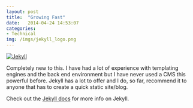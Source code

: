 ```yaml
---
layout: post
title:  "Growing Fast"
date:   2014-04-24 14:53:07
categories:
- Technical
img: /imgs/jekyll_logo.png
---
```


[![Jekyll]({{site.base}}/imgs/jekyll_logo.png)][jekyll]

Completely new to this. I have had a lot of experience with templating engines and the back end environment but I have never used a CMS this powerful before. Jekyll has a lot to offer and I do, so far, recommend it to anyone that has to create a quick static site/blog.

Check out the [Jekyll docs][jekyll] for more info on Jekyll. 

[jekyll]:    http://jekyllrb.com
